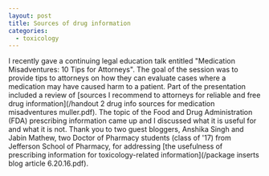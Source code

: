 ```yaml
---
layout: post
title: Sources of drug information
categories:
  - toxicology
---
```



I recently gave a continuing legal education talk entitled "Medication Misadventures: 10 Tips for Attorneys". The goal of the session was to provide tips to attorneys on how they can evaluate cases where a medication may have caused harm to a patient. Part of the presentation included a review of [sources I recommend to attorneys for reliable and free drug information](/handout 2 drug info sources for medication misadventures muller.pdf). The topic of the Food and Drug Administration (FDA) prescribing information came up and I discussed what it is useful for and what it is not. Thank you to two guest bloggers, Anshika Singh and Jabin Mathew, two Doctor of Pharmacy students (class of '17) from Jefferson School of Pharmacy, for addressing [the usefulness of prescribing information for toxicology-related information](/package inserts blog article 6.20.16.pdf).